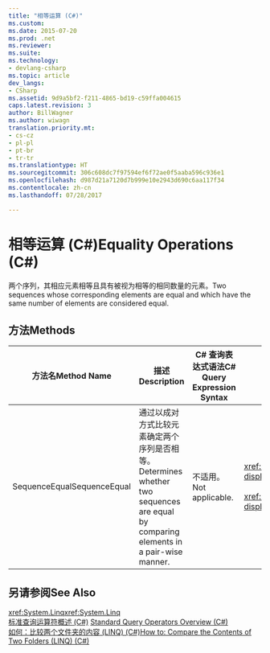 ```yaml
---
title: "相等运算 (C#)"
ms.custom: 
ms.date: 2015-07-20
ms.prod: .net
ms.reviewer: 
ms.suite: 
ms.technology:
- devlang-csharp
ms.topic: article
dev_langs:
- CSharp
ms.assetid: 9d9a5bf2-f211-4865-bd19-c59ffa004615
caps.latest.revision: 3
author: BillWagner
ms.author: wiwagn
translation.priority.mt:
- cs-cz
- pl-pl
- pt-br
- tr-tr
ms.translationtype: HT
ms.sourcegitcommit: 306c608dc7f97594ef6f72ae0f5aaba596c936e1
ms.openlocfilehash: d987d21a7120d7b999e10e2943d690c6aa117f34
ms.contentlocale: zh-cn
ms.lasthandoff: 07/28/2017

---
```

# <a name="equality-operations-c"></a><span data-ttu-id="aada9-102">相等运算 (C#)</span><span class="sxs-lookup"><span data-stu-id="aada9-102">Equality Operations (C#)</span></span>
<span data-ttu-id="aada9-103">两个序列，其相应元素相等且具有被视为相等的相同数量的元素。</span><span class="sxs-lookup"><span data-stu-id="aada9-103">Two sequences whose corresponding elements are equal and which have the same number of elements are considered equal.</span></span>  
  
## <a name="methods"></a><span data-ttu-id="aada9-104">方法</span><span class="sxs-lookup"><span data-stu-id="aada9-104">Methods</span></span>  
  
|<span data-ttu-id="aada9-105">方法名</span><span class="sxs-lookup"><span data-stu-id="aada9-105">Method Name</span></span>|<span data-ttu-id="aada9-106">描述</span><span class="sxs-lookup"><span data-stu-id="aada9-106">Description</span></span>|<span data-ttu-id="aada9-107">C# 查询表达式语法</span><span class="sxs-lookup"><span data-stu-id="aada9-107">C# Query Expression Syntax</span></span>|<span data-ttu-id="aada9-108">更多信息</span><span class="sxs-lookup"><span data-stu-id="aada9-108">More Information</span></span>|  
|-----------------|-----------------|---------------------------------|----------------------|  
|<span data-ttu-id="aada9-109">SequenceEqual</span><span class="sxs-lookup"><span data-stu-id="aada9-109">SequenceEqual</span></span>|<span data-ttu-id="aada9-110">通过以成对方式比较元素确定两个序列是否相等。</span><span class="sxs-lookup"><span data-stu-id="aada9-110">Determines whether two sequences are equal by comparing elements in a pair-wise manner.</span></span>|<span data-ttu-id="aada9-111">不适用。</span><span class="sxs-lookup"><span data-stu-id="aada9-111">Not applicable.</span></span>|<xref:System.Linq.Enumerable.SequenceEqual%2A?displayProperty=fullName><br /><br /> <xref:System.Linq.Queryable.SequenceEqual%2A?displayProperty=fullName>|  
  
## <a name="see-also"></a><span data-ttu-id="aada9-112">另请参阅</span><span class="sxs-lookup"><span data-stu-id="aada9-112">See Also</span></span>  
 <span data-ttu-id="aada9-113"><xref:System.Linq></span><span class="sxs-lookup"><span data-stu-id="aada9-113"><xref:System.Linq></span></span>   
 <span data-ttu-id="aada9-114">[标准查询运算符概述 (C#)](../../../../csharp/programming-guide/concepts/linq/standard-query-operators-overview.md) </span><span class="sxs-lookup"><span data-stu-id="aada9-114">[Standard Query Operators Overview (C#)](../../../../csharp/programming-guide/concepts/linq/standard-query-operators-overview.md) </span></span>  
 [<span data-ttu-id="aada9-115">如何：比较两个文件夹的内容 (LINQ) (C#)</span><span class="sxs-lookup"><span data-stu-id="aada9-115">How to: Compare the Contents of Two Folders (LINQ) (C#)</span></span>](../../../../csharp/programming-guide/concepts/linq/how-to-compare-the-contents-of-two-folders-linq.md)

